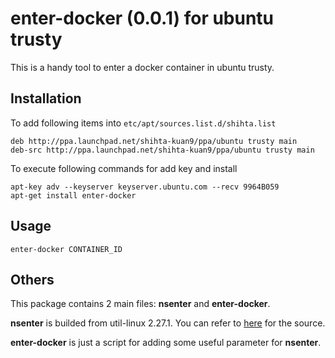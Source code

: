 # enter-docker (0.0.1) for ubuntu trusty

This is a handy tool to enter a docker container in ubuntu trusty.

## Installation

To add following items into `etc/apt/sources.list.d/shihta.list`

```
deb http://ppa.launchpad.net/shihta-kuan9/ppa/ubuntu trusty main
deb-src http://ppa.launchpad.net/shihta-kuan9/ppa/ubuntu trusty main
```

To execute following commands for add key and install

```
apt-key adv --keyserver keyserver.ubuntu.com --recv 9964B059
apt-get install enter-docker
```

## Usage

```
enter-docker CONTAINER_ID
```

## Others

This package contains 2 main files: **nsenter** and **enter-docker**.

**nsenter** is builded from util-linux 2.27.1. You can refer to [here](https://www.kernel.org/pub/linux/utils/util-linux/v2.27/) for the source.

**enter-docker** is just a script for adding some useful parameter for **nsenter**.
